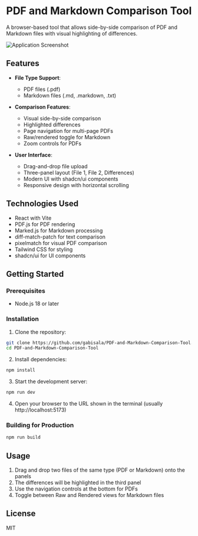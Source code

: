 # PDF and Markdown Comparison Tool

A browser-based tool that allows side-by-side comparison of PDF and Markdown files with visual highlighting of differences.

![Application Screenshot](screenshot.png)

## Features

- **File Type Support**: 
  - PDF files (.pdf)
  - Markdown files (.md, .markdown, .txt)
  
- **Comparison Features**:
  - Visual side-by-side comparison
  - Highlighted differences
  - Page navigation for multi-page PDFs
  - Raw/rendered toggle for Markdown
  - Zoom controls for PDFs
  
- **User Interface**:
  - Drag-and-drop file upload
  - Three-panel layout (File 1, File 2, Differences)
  - Modern UI with shadcn/ui components
  - Responsive design with horizontal scrolling

## Technologies Used

- React with Vite
- PDF.js for PDF rendering
- Marked.js for Markdown processing
- diff-match-patch for text comparison
- pixelmatch for visual PDF comparison
- Tailwind CSS for styling
- shadcn/ui for UI components

## Getting Started

### Prerequisites

- Node.js 18 or later

### Installation

1. Clone the repository:
```bash
git clone https://github.com/gabisala/PDF-and-Markdown-Comparison-Tool.git
cd PDF-and-Markdown-Comparison-Tool
```

2. Install dependencies:
```bash
npm install
```

3. Start the development server:
```bash
npm run dev
```

4. Open your browser to the URL shown in the terminal (usually http://localhost:5173)

### Building for Production

```bash
npm run build
```

## Usage

1. Drag and drop two files of the same type (PDF or Markdown) onto the panels
2. The differences will be highlighted in the third panel
3. Use the navigation controls at the bottom for PDFs
4. Toggle between Raw and Rendered views for Markdown files

## License

MIT 